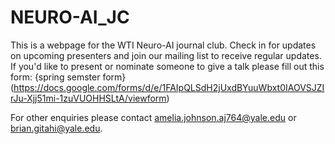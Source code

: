 # NEURO-AI_JC


This is a webpage for the WTI Neuro-AI journal club. Check in for updates on upcoming presenters and join our mailing list to receive regular updates. If you'd like to present or nominate someone to give a talk please fill out this form: {spring semster form}(https://docs.google.com/forms/d/e/1FAIpQLSdH2jUxdBYuuWbxt0IAOVSJZIrJu-Xjj51mi-1zuVUOHHSLtA/viewform)

For other enquiries please contact amelia.johnson.aj764@yale.edu or brian.gitahi@yale.edu.
